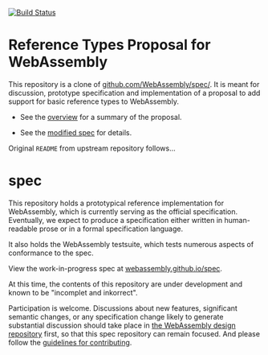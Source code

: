 [![Build Status](https://travis-ci.org/WebAssembly/reference-types.svg?branch=master)](https://travis-ci.org/WebAssembly/reference-types)

# Reference Types Proposal for WebAssembly

This repository is a clone of [github.com/WebAssembly/spec/](https://github.com/WebAssembly/spec/).
It is meant for discussion, prototype specification and implementation of a proposal to add support for basic reference types to WebAssembly.

* See the [overview](proposals/reference-types/Overview.md) for a summary of the proposal.

* See the [modified spec](https://webassembly.github.io/reference-types/core/) for details.

Original `README` from upstream repository follows...

# spec

This repository holds a prototypical reference implementation for WebAssembly,
which is currently serving as the official specification. Eventually, we expect
to produce a specification either written in human-readable prose or in a formal
specification language.

It also holds the WebAssembly testsuite, which tests numerous aspects of
conformance to the spec.

View the work-in-progress spec at [webassembly.github.io/spec](https://webassembly.github.io/spec/).

At this time, the contents of this repository are under development and known
to be "incomplet and inkorrect".

Participation is welcome. Discussions about new features, significant semantic
changes, or any specification change likely to generate substantial discussion
should take place in
[the WebAssembly design repository](https://github.com/WebAssembly/design)
first, so that this spec repository can remain focused. And please follow the
[guidelines for contributing](Contributing.md).
